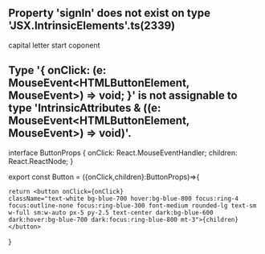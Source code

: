 ## Property 'signIn' does not exist on type 'JSX.IntrinsicElements'.ts(2339)
capital letter start coponent 


## Type '{ onClick: (e: MouseEvent<HTMLButtonElement, MouseEvent>) => void; }' is not assignable to type 'IntrinsicAttributes & ((e: MouseEvent<HTMLButtonElement, MouseEvent>) => void)'.



interface ButtonProps {
    onClick: React.MouseEventHandler<HTMLButtonElement>;
    children: React.ReactNode;
  }

export const Button = ({onClick,children}:ButtonProps)=>{

    return <button onClick={onClick}
    className="text-white bg-blue-700 hover:bg-blue-800 focus:ring-4 focus:outline-none focus:ring-blue-300 font-medium rounded-lg text-sm w-full sm:w-auto px-5 py-2.5 text-center dark:bg-blue-600 dark:hover:bg-blue-700 dark:focus:ring-blue-800 mt-3">{children}</button>
}